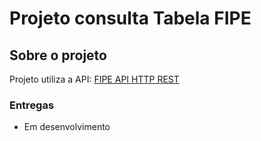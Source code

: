 # Projeto consulta Tabela FIPE
## Sobre o projeto

Projeto utiliza a API: [FIPE API HTTP REST](https://deividfortuna.github.io/fipe/)

<!-- <img src=""> -->

### Entregas
* Em desenvolvimento